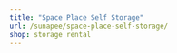 ```yaml
---
title: "Space Place Self Storage"
url: /sunapee/space-place-self-storage/
shop: storage rental
---
```

